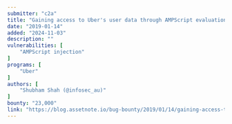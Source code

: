 ```yaml
---
submitter: "c2a"
title: "Gaining access to Uber's user data through AMPScript evaluation"
date: "2019-01-14"
added: "2024-11-03"
description: ""
vulnerabilities: [
    "AMPScript injection"
]
programs: [
    "Uber"
]
authors: [
    "Shubham Shah (@infosec_au)"
]
bounty: "23,000"
link: "https://blog.assetnote.io/bug-bounty/2019/01/14/gaining-access-to-ubers-user-data-through-ampscript-evaluation/"
---
```




